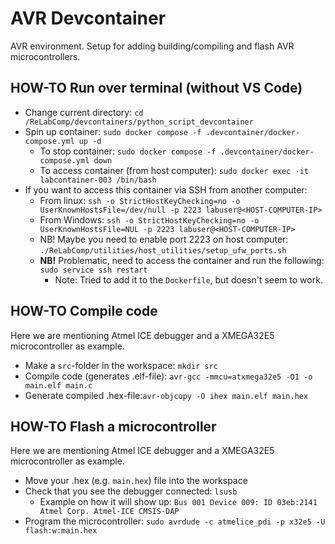# AVR Devcontainer

AVR environment. Setup for adding building/compiling and flash AVR microcontrollers.

## HOW-TO Run over terminal (without VS Code)

- Change current directory: `cd /ReLabComp/devcontainers/python_script_devcontainer`
- Spin up container: `sudo docker compose -f .devcontainer/docker-compose.yml up -d`
    - To stop container: `sudo docker compose -f .devcontainer/docker-compose.yml down`
    - To access container (from host computer): `sudo docker exec -it labcontainer-003 /bin/bash`
- If you want to access this container via SSH from another computer:
    - From linux: `ssh -o StrictHostKeyChecking=no -o UserKnownHostsFile=/dev/null -p 2223 labuser@<HOST-COMPUTER-IP>`
    - From Windows: `ssh -o StrictHostKeyChecking=no -o UserKnownHostsFile=NUL -p 2223 labuser@<HOST-COMPUTER-IP>`
    - NB! Maybe you need to enable port 2223 on host computer: `./ReLabComp/utilities/host_utilities/setup_ufw_ports.sh`
    - **NB!** Problematic, need to access the container and run the following: `sudo service ssh restart`
        - Note: Tried to add it to the `Dockerfile`, but doesn't seem to work.


## HOW-TO Compile code

Here we are mentioning Atmel ICE debugger and a XMEGA32E5 microcontroller as example.

- Make a `src`-folder in the workspace: `mkdir src`
- Compile code (generates .elf-file): `avr-gcc -mmcu=atxmega32e5 -O1 -o main.elf main.c`
- Generate compiled .hex-file:`avr-objcopy -O ihex main.elf main.hex`


## HOW-TO Flash a microcontroller

Here we are mentioning Atmel ICE debugger and a XMEGA32E5 microcontroller as example.

- Move your .hex (e.g. `main.hex`) file into the workspace
- Check that you see the debugger connected: `lsusb`
    - Example on how it will show up: `Bus 001 Device 009: ID 03eb:2141 Atmel Corp. Atmel-ICE CMSIS-DAP`
- Program the microcontroller: `sudo avrdude -c atmelice_pdi -p x32e5 -U flash:w:main.hex`






